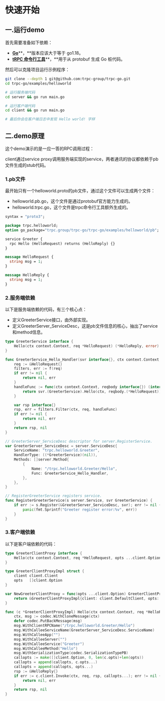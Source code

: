 # 快速开始

## 一.运行demo

首先需要准备如下依赖：

* [**Go**](https://go.dev/doc/install)**，**版本应该大于等于 go1.18。
* [**tRPC 命令行工具**](https://github.com/trpc-group/trpc-cmdline)**，**用于从 protobuf 生成 Go 桩代码。

然后可以克隆项目运行示例程序：

```sh
git clone --depth 1 git@github.com:trpc-group/trpc-go.git
cd trpc-go/examples/helloworld

# 运行服务端代码
cd server && go run main.go

# 运行客户端代码
cd client && go run main.go

# 最后你会在客户端日志中发现 Hello world! 字样
```

## 二.demo原理

这个demo演示的是一应一答的RPC调用过程：

client通过service proxy调用服务端实现的service，两者通讯的协议都依赖于pb文件生成的stub代码。

### 1.pb文件

最开始只有一个helloworld.proto的pb文件，通过这个文件可以生成两个文件：

* helloworld.pb.go，这个文件是通过protobuf官方能力生成的。
* helloworld.trpc.go，这个文件是trpc命令行工具额外生成的。

```protobuf
syntax = "proto3";

package trpc.helloworld;
option go_package="trpc.group/trpc-go/trpc-go/examples/helloworld/pb";

service Greeter {
  rpc Hello (HelloRequest) returns (HelloReply) {}
}

message HelloRequest {
  string msg = 1;
}

message HelloReply {
  string msg = 1;
}
```

### 2.服务端依赖

以下是服务端依赖的代码，有三个核心点：

* 定义GreeterService接口，由外部实现。
* 定义GreeterServer\_ServiceDesc，这是pb文件信息的核心，抽出了service和method信息。

```go
type GreeterService interface {
	Hello(ctx context.Context, req *HelloRequest) (*HelloReply, error)
}

func GreeterService_Hello_Handler(svr interface{}, ctx context.Context, f server.FilterFunc) (interface{}, error) {
	req := &HelloRequest{}
	filters, err := f(req)
	if err != nil {
		return nil, err
	}
	handleFunc := func(ctx context.Context, reqbody interface{}) (interface{}, error) {
		return svr.(GreeterService).Hello(ctx, reqbody.(*HelloRequest))
	}

	var rsp interface{}
	rsp, err = filters.Filter(ctx, req, handleFunc)
	if err != nil {
		return nil, err
	}
	return rsp, nil
}

// GreeterServer_ServiceDesc descriptor for server.RegisterService.
var GreeterServer_ServiceDesc = server.ServiceDesc{
	ServiceName: "trpc.helloworld.Greeter",
	HandlerType: ((*GreeterService)(nil)),
	Methods: []server.Method{
		{
			Name: "/trpc.helloworld.Greeter/Hello",
			Func: GreeterService_Hello_Handler,
		},
	},
}

// RegisterGreeterService registers service.
func RegisterGreeterService(s server.Service, svr GreeterService) {
	if err := s.Register(&GreeterServer_ServiceDesc, svr); err != nil {
		panic(fmt.Sprintf("Greeter register error:%v", err))
	}
}
```

### 3.客户端依赖

以下是客户端依赖的代码：

```go
type GreeterClientProxy interface {
	Hello(ctx context.Context, req *HelloRequest, opts ...client.Option) (rsp *HelloReply, err error)
}

type GreeterClientProxyImpl struct {
	client client.Client
	opts   []client.Option
}

var NewGreeterClientProxy = func(opts ...client.Option) GreeterClientProxy {
	return &GreeterClientProxyImpl{client: client.DefaultClient, opts: opts}
}

func (c *GreeterClientProxyImpl) Hello(ctx context.Context, req *HelloRequest, opts ...client.Option) (*HelloReply, error) {
	ctx, msg := codec.WithCloneMessage(ctx)
	defer codec.PutBackMessage(msg)
	msg.WithClientRPCName("/trpc.helloworld.Greeter/Hello")
	msg.WithCalleeServiceName(GreeterServer_ServiceDesc.ServiceName)
	msg.WithCalleeApp("")
	msg.WithCalleeServer("")
	msg.WithCalleeService("Greeter")
	msg.WithCalleeMethod("Hello")
	msg.WithSerializationType(codec.SerializationTypePB)
	callopts := make([]client.Option, 0, len(c.opts)+len(opts))
	callopts = append(callopts, c.opts...)
	callopts = append(callopts, opts...)
	rsp := &HelloReply{}
	if err := c.client.Invoke(ctx, req, rsp, callopts...); err != nil {
		return nil, err
	}
	return rsp, nil
}
```
